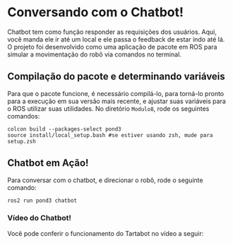 # Conversando com o Chatbot!
Chatbot tem como função responder as requisições dos usuários. Aqui, você manda ele ir até um local e ele passa o feedback de estar indo até lá. O projeto foi desenvolvido como uma aplicação de pacote em ROS para simular a movimentação do robô via comandos no terminal.

## Compilação do pacote e determinando variáveis
Para que o pacote funcione, é necessário compilá-lo, para torná-lo pronto para a execução em sua versão mais recente, e ajustar suas variáveis para o ROS utilizar suas utilidades. No diretório `Modulo8`, rode os seguintes comandos:
```
colcon build --packages-select pond3
source install/local_setup.bash #se estiver usando zsh, mude para setup.zsh
```

## Chatbot em Ação!
Para conversar com o chatbot, e direcionar o robô, rode o seguinte comando:
```
ros2 run pond3 chatbot
```

### Vídeo do Chatbot!
Você pode conferir o funcionamento do Tartabot no vídeo a seguir:


